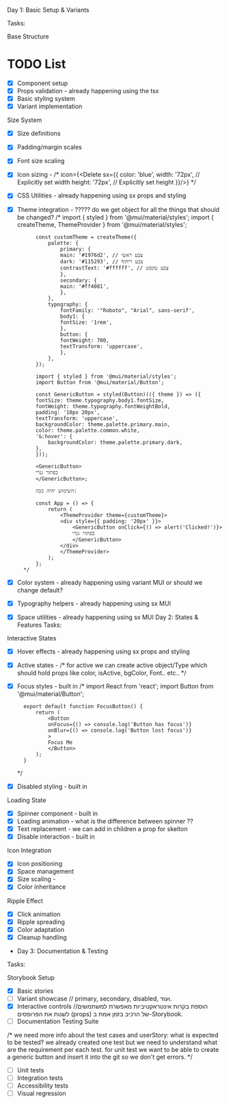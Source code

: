 
Day 1: Basic Setup & Variants

Tasks:

Base Structure
# TODO List
- [X] Component setup  
- [X] Props validation - already happening using the tsx
- [X] Basic styling system
- [X] Variant implementation

Size System

- [X] Size definitions
- [X] Padding/margin scales
- [X] Font size scaling
- [X] Icon sizing - 
    /*
          icon={<Delete sx={{ 
            color: 'blue',
            width: '72px',    // Explicitly set width
            height: '72px',   // Explicitly set height
          }}/>}
    */
- [X] CSS Utilities - already happening using sx props and styling

- [X] Theme integration - ????? do we get object for all the things that should be changed?
        /*
            import { styled } from '@mui/material/styles';
            import { createTheme, ThemeProvider } from '@mui/material/styles';

            const customTheme = createTheme({
                palette: {
                    primary: {
                    main: '#1976d2', // צבע ראשי
                    dark: '#115293', // צבע ריחוף
                    contrastText: '#ffffff', // צבע טקסט
                    },
                    secondary: {
                    main: '#ff4081',
                    },
                },
                typography: {
                    fontFamily: '"Roboto", "Arial", sans-serif',
                    body1: {
                    fontSize: '1rem',
                    },
                    button: {
                    fontWeight: 700,
                    textTransform: 'uppercase',
                    },
                },
            });

            import { styled } from '@mui/material/styles';
            import Button from '@mui/material/Button';

            const GenericButton = styled(Button)(({ theme }) => ({
            fontSize: theme.typography.body1.fontSize,
            fontWeight: theme.typography.fontWeightBold,
            padding: '10px 20px',
            textTransform: 'uppercase',
            backgroundColor: theme.palette.primary.main,
            color: theme.palette.common.white,
            '&:hover': {
                backgroundColor: theme.palette.primary.dark,
            },
            }));

            <GenericButton>
            כפתור גנרי
            </GenericButton>;

            השימוש יהיה ככה:

            const App = () => {
                return (
                    <ThemeProvider theme={customTheme}>
                    <div style={{ padding: '20px' }}>
                        <GenericButton onClick={() => alert('Clicked!')}>
                        כפתור גנרי
                        </GenericButton>
                    </div>
                    </ThemeProvider>
                );
            };
        */
- [X] Color system - already happening using variant MUI or should we change default?
- [X] Typography helpers - already happening using sx MUI 
- [X] Space utilities - already happening using sx MUI 
 Day 2: States & Features
Tasks:

Interactive States

- [X] Hover effects  - already happening using sx props and styling
- [X] Active states  - 
/*
    for active we can create active object/Type which should hold props like color, isActive, bgColor, Font.. etc..
*/
- [X] Focus styles - built in
    /*
        import React from 'react';
        import Button from '@mui/material/Button';

        export default function FocusButton() {
            return (
                <Button
                onFocus={() => console.log('Button has focus')}
                onBlur={() => console.log('Button lost focus')}
                >
                Focus Me
                </Button>
            );
        }
    */
- [X] Disabled styling - built in

Loading State 

- [X] Spinner component - built in 
- [X] Loading animation - what is the difference between spinner ??
- [X] Text replacement -  we can add in children a prop for skelton
- [X] Disable interaction - built in

Icon Integration

- [X] Icon positioning
- [X] Space management
- [X] Size scaling - 
- [X] Color inheritance

Ripple Effect

- [X] Click animation
- [X] Ripple spreading
- [X] Color adaptation
- [X] Cleanup handling
- Day 3: Documentation & Testing

 Tasks:

 Storybook Setup

- [X] Basic stories
- [ ] Variant showcase // primary, secondary, disabled, ועוד.
- [X] Interactive controls //הוספת בקרות אינטראקטיביות מאפשרת למשתמשים לשנות את הפרופסים (props) של הרכיב בזמן אמת ב-Storybook.
- [ ] Documentation
 Testing Suite

/*
    we need more info about the test cases and userStory: what is expected to be tested?
    we already created one test but we need to understand what are the requirement per each test.
    for unit test we want to be able to create a generic button and insert it into the git so we don't get errors.
*/
- [ ] Unit tests
- [ ] Integration tests
- [ ] Accessibility tests
- [ ] Visual regression